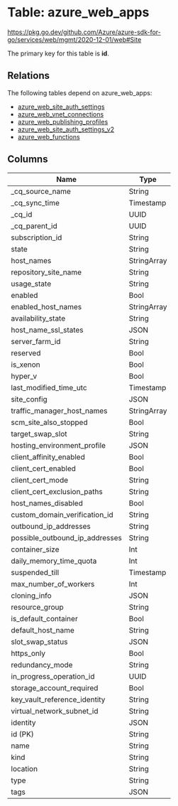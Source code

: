 # Table: azure_web_apps

https://pkg.go.dev/github.com/Azure/azure-sdk-for-go/services/web/mgmt/2020-12-01/web#Site

The primary key for this table is **id**.

## Relations
The following tables depend on azure_web_apps:
  - [azure_web_site_auth_settings](azure_web_site_auth_settings.md)
  - [azure_web_vnet_connections](azure_web_vnet_connections.md)
  - [azure_web_publishing_profiles](azure_web_publishing_profiles.md)
  - [azure_web_site_auth_settings_v2](azure_web_site_auth_settings_v2.md)
  - [azure_web_functions](azure_web_functions.md)

## Columns
| Name          | Type          |
| ------------- | ------------- |
|_cq_source_name|String|
|_cq_sync_time|Timestamp|
|_cq_id|UUID|
|_cq_parent_id|UUID|
|subscription_id|String|
|state|String|
|host_names|StringArray|
|repository_site_name|String|
|usage_state|String|
|enabled|Bool|
|enabled_host_names|StringArray|
|availability_state|String|
|host_name_ssl_states|JSON|
|server_farm_id|String|
|reserved|Bool|
|is_xenon|Bool|
|hyper_v|Bool|
|last_modified_time_utc|Timestamp|
|site_config|JSON|
|traffic_manager_host_names|StringArray|
|scm_site_also_stopped|Bool|
|target_swap_slot|String|
|hosting_environment_profile|JSON|
|client_affinity_enabled|Bool|
|client_cert_enabled|Bool|
|client_cert_mode|String|
|client_cert_exclusion_paths|String|
|host_names_disabled|Bool|
|custom_domain_verification_id|String|
|outbound_ip_addresses|String|
|possible_outbound_ip_addresses|String|
|container_size|Int|
|daily_memory_time_quota|Int|
|suspended_till|Timestamp|
|max_number_of_workers|Int|
|cloning_info|JSON|
|resource_group|String|
|is_default_container|Bool|
|default_host_name|String|
|slot_swap_status|JSON|
|https_only|Bool|
|redundancy_mode|String|
|in_progress_operation_id|UUID|
|storage_account_required|Bool|
|key_vault_reference_identity|String|
|virtual_network_subnet_id|String|
|identity|JSON|
|id (PK)|String|
|name|String|
|kind|String|
|location|String|
|type|String|
|tags|JSON|